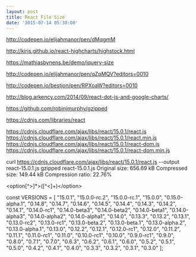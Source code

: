 ```yaml
---
layout: post
title: React File Size
date: '2015-07-14 05:30:00'
---
```


http://codepen.io/elijahmanor/pen/dMqgmM

http://kirjs.github.io/react-highcharts/highstock.html

https://mathiasbynens.be/demo/jquery-size

http://codepen.io/elijahmanor/pen/qZpMQV?editors=0010

http://codepen.io/bestjon/pen/RPXoaW?editors=0010

http://blog.arkency.com/2014/09/react-dot-js-and-google-charts/

https://github.com/robinjmurphy/gzipped

https://cdnjs.com/libraries/react

https://cdnjs.cloudflare.com/ajax/libs/react/15.0.1/react.js
https://cdnjs.cloudflare.com/ajax/libs/react/15.0.1/react.min.js
https://cdnjs.cloudflare.com/ajax/libs/react/15.0.1/react-dom.js
https://cdnjs.cloudflare.com/ajax/libs/react/15.0.1/react-dom.min.js

curl https://cdnjs.cloudflare.com/ajax/libs/react/15.0.1/react.js --output react-15.0.1.js
gzipped react-15.0.1.js
Original size: 656.69 kB
Compressed size: 149.44 kB
Compression ratio: 22.76%

<option[^>]*>([^<]+)<\/option>

const VERSIONS = [
	"15.0.1",
	"15.0.0-rc.2",
	"15.0.0-rc.1",
	"15.0.0",
	"0.15.0-alpha.1",
	"0.14.8",
	"0.14.7",
	"0.14.6",
	"0.14.5",
	"0.14.4",
	"0.14.3",
	"0.14.2",
	"0.14.1",
	"0.14.0-rc1",
	"0.14.0-beta3",
	"0.14.0-beta2",
	"0.14.0-beta1",
	"0.14.0-alpha3",
	"0.14.0-alpha2",
	"0.14.0-alpha1",
	"0.14.0",
	"0.13.3",
	"0.13.2",
	"0.13.1",
	"0.13.0-rc2",
	"0.13.0-rc1",
	"0.13.0-beta.2",
	"0.13.0-beta.1",
	"0.13.0-alpha.2",
	"0.13.0-alpha.1",
	"0.13.0",
	"0.12.2",
	"0.12.1",
	"0.12.0-rc1",
	"0.12.0",
	"0.11.2",
	"0.11.1",
	"0.11.0-rc1",
	"0.11.0",
	"0.10.0-rc1",
	"0.10.0",
	"0.9.0-rc1",
	"0.9.0",
	"0.8.0",
	"0.7.1",
	"0.7.0",
	"0.6.3",
	"0.6.2",
	"0.6.1",
	"0.6.0",
	"0.5.2",
	"0.5.1",
	"0.5.0",
	"0.4.2",
	"0.4.1",
	"0.4.0",
	"0.3.3",
	"0.3.2",
	"0.3.1",
	"0.3.0"
];
